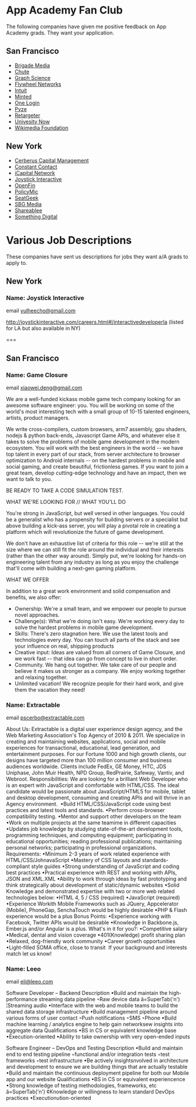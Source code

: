 # App Academy Fan Club

The following companies have given me positive feedback on App Academy
grads. They want your application.

## San Francisco

* [Brigade Media][brigade]
* [Chute][chute]
* [Graph Science][graph-science]
* [Flywheel Networks][flywheel]
* [Intuit][intuit]
* [Minted][minted]
* [One Login][one-login]
* [Pyze][pyze]
* [Retargeter][retargeter]
* [Univesity Now][unow]
* [Wikimedia Foundation][wikimedia]

[brigade]: http://brigade.com/
[chute]: http://www.getchute.com/
[graph-science]: http://www.graphscience.com/
[flywheel]: http://flywheelnetworks.com/
[intuit]: http://careers.intuit.com/
[minted]: http://www.minted.com/jobs
[one-login]: http://www.onelogin.com/
[pyze]: http://www.pyze.com/pyze/
[retargeter]: https://retargeter.com/
[unow]: http://unow.com/
[wikimedia]: http://wikimediafoundation.org/wiki/Home

## New York

* [Cerberus Capital Management][cerberus]
* [Constant Contact][constant-contact]
* [iCapital Network][icapital]
* [Joystick Interactive][joystick]
* [OpenFin][openfin]
* [PolicyMic][policymic]
* [SeatGeek][seatgeek]
* [SBG Media][sbg-media]
* [Shareablee][shareablee]
* [Something Digital][something-digital]

[cerberus]: http://ch.tbe.taleo.net/CH10/ats/careers/jobSearch.jsp?org=CERBERUS&cws=1
[constant-contact]: http://jobs.constantcontact.com/
[icapital]: http://www.icapitalnetwork.com/
[joystick]: http://joystickinteractive.com
[openfin]: http://www.openfin.co/
[policymic]: http://www.policymic.com/jobs
[seatgeek]: http://seatgeek.com/jobs
[sbg-media]: http://www.sbgmediainc.com/
[shareablee]: http://www.shareablee.com/
[something-digital]: http://www.somethingdigital.com/category/blog/nyc-web-jobs

# Various Job Descriptions
These companies have sent us descriptions for jobs they want a/A grads
to apply to.

## New York

### Name: Joystick Interactive

email yulheecho@gmail.com

http://joystickinteractive.com/careers.html#/interactivedeveloperla
(listed for LA but also available in NY)

===

## San Francisco

### Name: Game Closure

email xiaowei.deng@gmail.com

We are a well-funded kickass mobile game tech company looking for an
awesome software engineer: you. You will be working on some of the
world's most interesting tech with a small group of 10-15 talented
engineers, artists, product managers. 

We write cross-compilers, custom browsers, arm7 assembly, gpu shaders,
nodejs & python back-ends, Javascript Game APIs, and whatever else it
takes to solve the problems of mobile game development in the modern
ecosystem. You will work with the best engineers in the world -- we have
top talent in every part of our stack, from server architecture to
browser optimization to Android internals -- on the hardest problems in
mobile and social gaming, and create beautiful, frictionless games. If
you want to join a great team, develop cutting-edge technology and have
an impact, then we want to talk to you. 

BE READY TO TAKE A CODE SIMULATION TEST.


WHAT WE'RE LOOKING FOR // WHAT YOU'LL DO

You're strong in JavaScript, but well versed in other languages. You
could be a generalist who has a propensity for building servers or a
specialist but above building a kick-ass server, you will play a pivotal
role in creating a platform which will revolutionize the future of game
development. 

We don't have an exhaustive list of criteria for this role -- we're
still at the size where we can still fit the role around the individual
and their interests (rather than the other way around). Simply put,
we're looking for hands-on engineering talent from any industry as long
as you enjoy the challenge that'll come with building a next-gen gaming
platform. 

WHAT WE OFFER

In addition to a great work environment and solid compensation and
benefits, we also offer:

- Ownership: We're a small team, and we empower our people to pursue
  novel approaches.
- Challenge(s): What we're doing isn't easy. We're working every day to
  solve the hardest problems in mobile game development.
- Skills: There's zero stagnation here. We use the latest tools and
  technologies every day. You can touch all parts of the stack and see
your influence on real, shipping products
- Creative input: Ideas are valued from all corners of Game Closure, and
  we work fast -- that idea can go from concept to live in short order.
- Community. We hang out together. We take care of our people and
  believe it makes us stronger as a company. We enjoy working together
and relaxing together.
- Unlimited vacation! We recognize people for their hard work, and give
  them the vacation they need!

### Name: Extractable

email pscerbo@extractable.com

About Us:
Extractable is a digital user experience design agency, and the Web
Marketing Association's Top Agency of 2010 & 2011. We specialize in
creating and maintaining websites, applications, social and mobile
experiences for transactional, educational, lead generation, and
entertainment purposes. For our Fortune 1000 and high growth clients,
our designs have targeted more than 100 million consumer and business
audiences worldwide. Clients include FedEx, GE Money, HTC, JDS Uniphase,
John Muir Health, NPD Group, RedPrairie, Safeway, Vantiv, and Webroot.
Responsibilities:
We are looking for a brilliant Web Developer who is an expert with
JavaScript and comfortable with HTML/CSS. The ideal candidate would be
passionate about JavaScript/HTML5 for mobile, tablet and desktop
development, consuming and creating APIs and will thrive in an Agency
environment. 
•Build    HTML/CSS/JavaScript code using best practices and latest tools
and standards.
•Perform cross-browser compatibility testing.
•Mentor and support other developers on the team
•Work on multiple projects at the same teamime in different capacities
•Updates job knowledge by studying state-of-the-art development tools,
programming techniques, and computing equipment; participating in
educational opportunities; reading professional publications;
maintaining personal networks; participating in professional
organizations.
Requirements:
•Minimum 2-3 years of work related experience with
HTML/CSS/JohnavaScript
•Mastery of CSS layouts and standards-compliant style guides
•Strong understanding of JavaScript and coding best practices
      •Practical experience with REST and working with APIs, JSON and
XML.XML
•Ability to work through ideas by fast prototyping and think
strategically about development of static/dynamic websites
•Solid Knowledge and demonstrated expertise with two or more web related
technologies below:
•HTML 4, 5 / CSS (required)
•JavaScript (required)
•Experience Workith Mobile Frameworks such as JQuery, Appcelerator
(Mobile), PhoneGap, SenchaTouch would be highly desirable
•PHP & Flash experience would be a plus
Bonus Points:
•Experience working with Facebook, Twitter APIs would be desirable
•Knowledge in Backbone.js, Ember.js and/or Angular is a plus.
What's in it for you?:
•Competitive salary
•Medical, dental and vision coverage
•401(Knowledge) profit sharing plan
•Relaxed, dog-friendly work community
•Career growth opportunities
•Light-filled SOMA office, close to transit 
If your background and interests match let us know!


### Name: Leeo

email eli@leeo.com

Software Developer – Backend
Description
•Build and maintain the high-performance streaming data pipeline
◦Raw device data
â=SuperTab('n')
    ¦Streaming audio
•Interface with the web and mobile teams to build the shared data
storage infrastructure
•Build management pipeline    around various forms of user contact
◦Push notifications
◦SMS
          ◦Phone
•Build machine learning / analytics engine to help gain networksew
insights into aggregate data
Qualifications
•BS in CS or equivalent knowledge base
•Execution-oriented
•Ability to take ownership with very open-ended inputs

Software Engineer – DevOps and Testing
Description
•Build and maintain end to end testing pipeline
◦functional and/or integration tests
◦test frameworks
◦test infrastructure
•Be actively insightsnvolved in architecture and development to ensure
we are building things that are actually testable
•Build and maintain the continuous deployment pipeline for both our
Mobile app and our website
Qualifications
•BS in CS or equivalent experiencence
•Strong knowledge of testing methodologies, frameworks, etc
â=SuperTab('n')
    ¢Knowledge or willingness to learn standard DevOps practices
•Executionution-oriented


